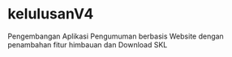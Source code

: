 # kelulusanV4
Pengembangan Aplikasi Pengumuman berbasis Website dengan penambahan fitur himbauan dan Download SKL
